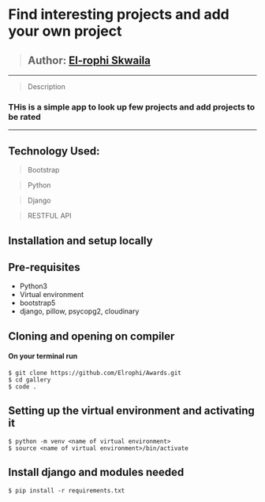 # Find interesting projects and add your own project
>## Author: [El-rophi Skwaila](https://github.com/Elrophi/Awards)

---

>Description
### THis is a simple app to look up few projects and add projects to be rated
---

## Technology Used: 
>Bootstrap

>Python

>Django

>RESTFUL API

## Installation and setup locally
## Pre-requisites
- Python3
- Virtual environment
- bootstrap5
- django, pillow, psycopg2, cloudinary 

## Cloning and opening on compiler
#### On your terminal run

    $ git clone https://github.com/Elrophi/Awards.git
    $ cd gallery
    $ code .

##  Setting up the virtual environment and activating it
    $ python -m venv <name of virtual environment>
    $ source <name of virtual environment>/bin/activate

##  Install django and modules needed
    $ pip install -r requirements.txt
    